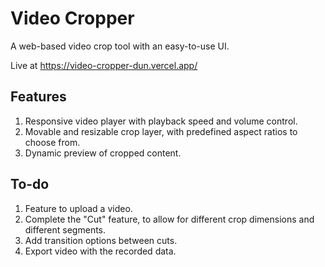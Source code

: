 # Video Cropper

A web-based video crop tool with an easy-to-use UI.

Live at https://video-cropper-dun.vercel.app/

## Features

1. Responsive video player with playback speed and volume control.
2. Movable and resizable crop layer, with predefined aspect ratios to choose from.
3. Dynamic preview of cropped content.

## To-do

1. Feature to upload a video.
2. Complete the "Cut" feature, to allow for different crop dimensions and different segments.
3. Add transition options between cuts.
4. Export video with the recorded data.
